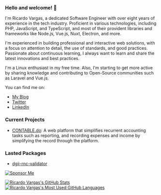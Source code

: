 ### Hello and welcome! 👋

I'm Ricardo Vargas, a dedicated Software Engineer with over eight years of experience in the tech industry. Proficient in various technologies, including PHP, JavaScript, and TypeScript, and most of their provident libraries and frameworks like Node.js, Vue.js, Nuxt, Electron, and more.

I'm experienced in building professional and interactive web solutions, with a focus on attention to detail, the use of standards, and good practices. Passionate about continuous learning, I always want to learn and share the latest innovations and best practices.

I'm a Linux enthusiast in my free time. Also, I'm starting to get more active by sharing knowledge and contributing to Open-Source communities such as Laravel and Vue.js.

You can find me on:
- [My Blog](https://myblog.ricardovargas.me/)
- [Twitter](https://twitter.com/ricardovdev)
- [LinkedIn](https://www.linkedin.com/in/ricardov03/)

### Current Projects
- [CONTABLE.do](https://contable.do/): A web platform that simplifies recurrent accounting tasks such as reporting, and recording expenses and income by simplifying the record through the platform.

### Lasted Packages
- [dgii-rnc-validator](https://github.com/seisigmasrl/dgii-rnc-validator)

[![Sponsor Me](https://img.shields.io/static/v1?label=Sponsor%20aschmelyun&message=%E2%9D%A4&logo=GitHub)](https://github.com/sponsors/ricardov03)

<a href="https://github.com/anuraghazra/github-readme-stats">
  <img align="top" src="https://github-readme-stats.vercel.app/api?username=ricardov03&hide=contribs&count_private=true&theme=dracula&show_icons=true" alt="Ricardo Vargas's GitHub Stats" />
</a>

<a href="https://github.com/anuraghazra/github-readme-stats">
  <img align="top" src="https://github-readme-stats.vercel.app/api/top-langs/?username=ricardov03&count_private=true&theme=dracula&show_icons=true&hide=css&layout=compact&card_width=270" alt="Ricardo Vargas's Most Used GitHub Languages" />
</a>
